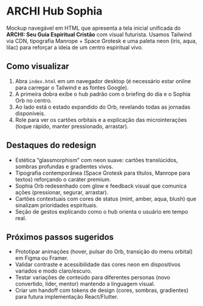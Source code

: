 # ARCHI Hub Sophia

Mockup navegável em HTML que apresenta a tela inicial unificada do **ARCHI: Seu Guia Espiritual Cristão** com visual futurista. Usamos Tailwind via CDN, tipografia Manrope + Space Grotesk e uma paleta neon (iris, aqua, lilac) para reforçar a ideia de um centro espiritual vivo.

## Como visualizar

1. Abra `index.html` em um navegador desktop (é necessário estar online para carregar o Tailwind e as fontes Google).
2. A primeira dobra exibe o hub padrão com o briefing do dia e o Sophia Orb no centro.
3. Ao lado está o estado expandido do Orb, revelando todas as jornadas disponíveis.
4. Role para ver os cartões orbitais e a explicação das microinterações (toque rápido, manter pressionado, arrastar).

## Destaques do redesign

- Estética “glassmorphism” com neon suave: cartões translúcidos, sombras profundas e gradientes vivos.
- Tipografia contemporânea (Space Grotesk para títulos, Manrope para textos) reforçando o caráter premium.
- Sophia Orb redesenhado com glow e feedback visual que comunica ações (pressionar, segurar, arrastar).
- Cartões contextuais com cores de status (mint, amber, aqua, blush) que sinalizam prioridades espirituais.
- Seção de gestos explicando como o hub orienta o usuário em tempo real.

## Próximos passos sugeridos

- Prototipar animações (hover, pulsar do Orb, transição do menu orbital) em Figma ou Framer.
- Validar contraste e acessibilidade das cores neon em dispositivos variados e modo claro/escuro.
- Testar variações de conteúdo para diferentes personas (novo convertido, líder, mentor) mantendo a linguagem visual.
- Criar um handoff com tokens de design (cores, sombras, gradientes) para futura implementação React/Flutter.
